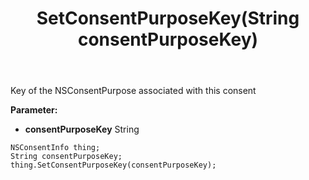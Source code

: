 ﻿---
uid: crmscript_ref_NSConsentInfo_SetConsentPurposeKey
title: SetConsentPurposeKey(String consentPurposeKey)
intellisense: NSConsentInfo.SetConsentPurposeKey
keywords: NSConsentInfo, GetConsentPurposeKey
so.topic: reference
---

Key of the NSConsentPurpose associated with this consent

**Parameter:** 
 - **consentPurposeKey** String

```crmscript
NSConsentInfo thing;
String consentPurposeKey;
thing.SetConsentPurposeKey(consentPurposeKey);
```

